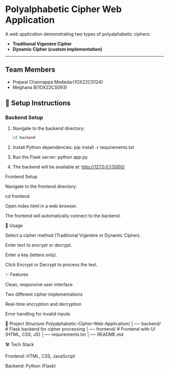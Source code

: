 # Polyalphabetic Cipher Web Application

A web application demonstrating two types of polyalphabetic ciphers:

- **Traditional Vigenère Cipher**
- **Dynamic Cipher (custom implementation)**

---
## Team Members
- Prajwal Channappa Mededar(1OX22CS124)
- Meghana B(1OX22CS093)

## 🚀 Setup Instructions

### Backend Setup
1. Navigate to the backend directory:
   ```bash
   cd backend
2. Install Python dependencies:
   pip install -r requirements.txt

3. Run the Flask server:
   python app.py

4. The backend will be available at:
   http://127.0.0.1:5000/

Frontend Setup

Navigate to the frontend directory:

cd frontend


Open index.html in a web browser.

The frontend will automatically connect to the backend.

🎯 Usage

Select a cipher method (Traditional Vigenère or Dynamic Cipher).

Enter text to encrypt or decrypt.

Enter a key (letters only).

Click Encrypt or Decrypt to process the text.

✨ Features

Clean, responsive user interface

Two different cipher implementations

Real-time encryption and decryption

Error handling for invalid inputs

📂 Project Structure
Polyalphabetic-Cipher-Web-Application/
│── backend/        # Flask backend for cipher processing
│── frontend/       # Frontend with UI (HTML, CSS, JS)
│── requirements.txt
│── README.md

🛠️ Tech Stack

Frontend: HTML, CSS, JavaScript

Backend: Python (Flask)

